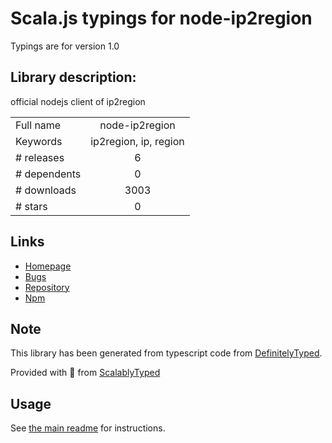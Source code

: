 
# Scala.js typings for node-ip2region

Typings are for version 1.0

## Library description:
official nodejs client of ip2region

|                    |                 |
| ------------------ | :-------------: |
| Full name          | node-ip2region |
| Keywords           | ip2region, ip, region |
| # releases         | 6 |
| # dependents       | 0 |
| # downloads        | 3003 |
| # stars            | 0 |

## Links
- [Homepage](https://github.com/lionsoul2014/ip2region)
- [Bugs](https://github.com/lionsoul2014/ip2region/issues)
- [Repository](https://github.com/lionsoul2014/ip2region)
- [Npm](https://www.npmjs.com/package/node-ip2region)
    


## Note
This library has been generated from typescript code from [DefinitelyTyped](https://definitelytyped.org).

Provided with :purple_heart: from [ScalablyTyped](https://github.com/oyvindberg/ScalablyTyped)

## Usage
See [the main readme](../../readme.md) for instructions.


